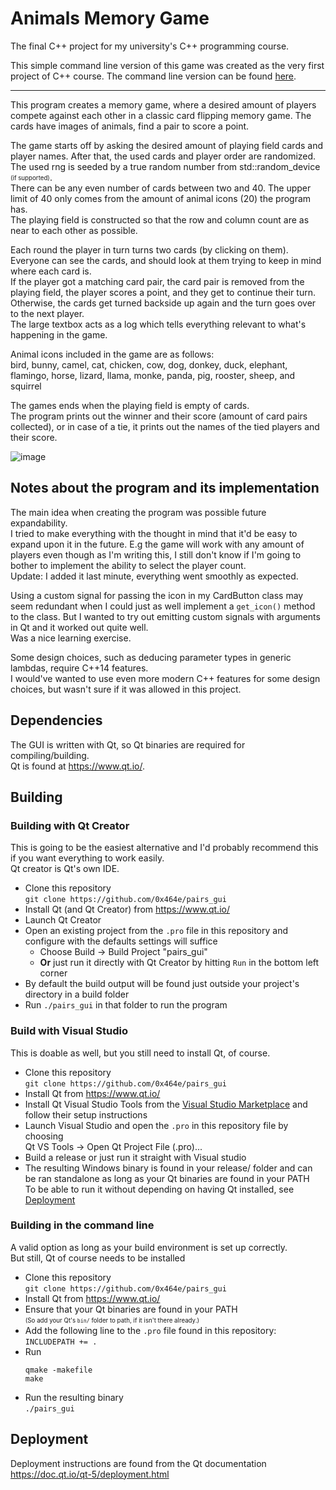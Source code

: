 # Animals Memory Game

The final C++ project for my university's C++ programming course.

This simple command line version of this game was created as the very first project of C++ course. The command line version can be found [here](https://github.com/0x464e/pairs).

---

This program creates a memory game, where a desired amount of players compete against each other in a classic card flipping memory game. The cards have images of animals, find a pair to score a point.

The game starts off by asking the desired amount of playing field cards and player names. After that, the used cards and player order are randomized.  
The used rng is seeded by a true random number from std::random_device <sub><sup>(if supported)</sup></sub>.  
There can be any even number of cards between two and 40. The upper limit of 40 only comes from the amount of animal icons (20) the program has.  
The playing field is constructed so that the row and column count are as near to each other as possible.

Each round the player in turn turns two cards (by clicking on them).  
Everyone can see the cards, and should look at them trying to keep in mind where each card is.  
If the player got a matching card pair, the card pair is removed from the playing field, the player scores a point, and they get to continue their turn.  
Otherwise, the cards get turned backside up again and the turn goes over to the next player.  
The large textbox acts as a log which tells everything relevant to what's happening in the game.

Animal icons included in the game are as follows:  
bird, bunny, camel, cat, chicken, cow, dog, donkey, duck, elephant, flamingo,
horse, lizard, llama, monke, panda, pig, rooster, sheep, and squirrel

The games ends when the playing field is empty of cards.  
The program prints out the winner and their score (amount of card pairs collected), or in case of a tie, it prints out the names of the tied players and their score.

![image](https://i.imgur.com/0ZfdEgQ.gif)

## Notes about the program and its implementation

The main idea when creating the program was possible future expandability.  
I tried to make everything with the thought in mind that it'd be easy to expand upon it in the future. E.g the game will work with any amount of players even though as I'm writing this, I still don't know if I'm going to bother to implement the ability to select the player count.  
Update: I added it last minute, everything went smoothly as expected.

Using a custom signal for passing the icon in my CardButton class may seem redundant when I could just as well implement a `get_icon()` method to the class. But I wanted to try out emitting custom signals with arguments in Qt and it worked out quite well.  
Was a nice learning exercise.

Some design choices, such as deducing parameter types in generic lambdas, require C\+\+14 features.  
I would've wanted to use even more modern C++ features for some design choices, but wasn't sure if it was allowed in this project.

## Dependencies

The GUI is written with Qt, so Qt binaries are required for compiling/building.  
Qt is found at https://www.qt.io/.

## Building

### Building with Qt Creator
This is going to be the easiest alternative and I'd probably recommend this if you want everything to work easily.  
Qt creator is Qt's own IDE.
* Clone this repository  
`git clone https://github.com/0x464e/pairs_gui`
* Install Qt (and Qt Creator) from https://www.qt.io/
* Launch Qt Creator
* Open an existing project from the `.pro` file in this repository and configure with the defaults settings will suffice
    * Choose Build → Build Project "pairs_gui"
    * **Or** just run it directly with Qt Creator by hitting `Run` in the bottom left corner
* By default the build output will be found just outside your project's directory in a build folder
* Run `./pairs_gui` in that folder to run the program

### Build with Visual Studio
This is doable as well, but you still need to install Qt, of course.
* Clone this repository  
`git clone https://github.com/0x464e/pairs_gui`
* Install Qt from https://www.qt.io/
* Install Qt Visual Studio Tools from the [Visual Studio Marketplace](https://marketplace.visualstudio.com/items?itemName=TheQtCompany.QtVisualStudioTools-19123) and follow their setup instructions
* Launch Visual Studio and open the `.pro` in this repository file by choosing  
Qt VS Tools → Open Qt Project File (.pro)...
* Build a release or just run it straight with Visual studio
* The resulting Windows binary is found in your release/ folder and can be ran standalone as long as your Qt binaries are found in your PATH  
To be able to run it without depending on having Qt installed, see [Deployment](#deployment)

### Building in the command line
A valid option as long as your build environment is set up correctly.  
But still, Qt of course needs to be installed
* Clone this repository  
`git clone https://github.com/0x464e/pairs_gui`
* Install Qt from https://www.qt.io/
* Ensure that your Qt binaries are found in your PATH  
<sub><sup>(So add your Qt's `bin/` folder to path, if it isn't there already.)</sup></sub>
* Add the following line to the `.pro` file found in this repository:  
`INCLUDEPATH += .`
* Run  
    ```
    qmake -makefile
    make
    ```
* Run the resulting binary  
`./pairs_gui`


## Deployment

Deployment instructions are found from the Qt documentation  
https://doc.qt.io/qt-5/deployment.html